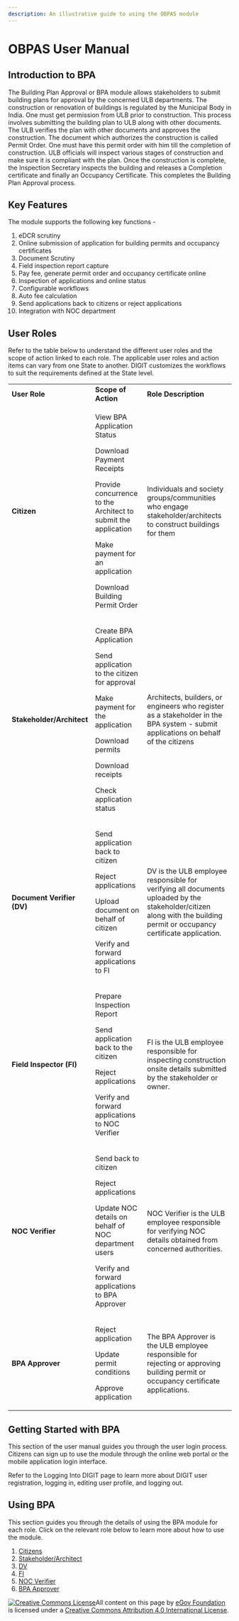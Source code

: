 ```yaml
---
description: An illustrative guide to using the OBPAS module
---
```


# OBPAS User Manual

## **Introduction to BPA**

The Building Plan Approval or BPA module allows stakeholders to submit building plans for approval by the concerned ULB departments. The construction or renovation of buildings is regulated by the Municipal Body in India. One must get permission from ULB prior to construction. This process involves submitting the building plan to ULB along with other documents. The ULB verifies the plan with other documents and approves the construction. The document which authorizes the construction is called Permit Order. One must have this permit order with him till the completion of construction. ULB officials will inspect various stages of construction and make sure it is compliant with the plan. Once the construction is complete, the Inspection Secretary inspects the building and releases a Completion certificate and finally an Occupancy Certificate. This completes the Building Plan Approval process.

## Key Features

The module supports the following key functions -

1. eDCR scrutiny
2. Online submission of application for building permits and occupancy certificates
3. Document Scrutiny
4. Field inspection report capture
5. Pay fee, generate permit order and occupancy certificate online
6. Inspection of applications and online status
7. Configurable workflows
8. Auto fee calculation
9. Send applications back to citizens or reject applications
10. Integration with NOC department

## User Roles

Refer to the table below to understand the different user roles and the scope of action linked to each role. The applicable user roles and action items can vary from one State to another. DIGIT customizes the workflows to suit the requirements defined at the State level.

|                            |                                                                                                                                                                                                                    |                                                                                                                                                                         |
| -------------------------- | ------------------------------------------------------------------------------------------------------------------------------------------------------------------------------------------------------------------ | ----------------------------------------------------------------------------------------------------------------------------------------------------------------------- |
| **User Role**              | **Scope of Action**                                                                                                                                                                                                | **Role Description**                                                                                                                                                    |
| **Citizen**                | <p>View BPA Application Status</p><p>Download Payment Receipts</p><p>Provide concurrence to the Architect to submit the application</p><p>Make payment for an application</p><p>Download Building Permit Order</p> | Individuals and society groups/communities who engage stakeholder/architects to construct buildings for them                                                            |
| **Stakeholder/Architect**  | <p>Create BPA Application</p><p>Send application to the citizen for approval</p><p>Make payment for the application</p><p>Download permits</p><p>Download receipts</p><p>Check application status</p>              | Architects, builders, or engineers who register as a stakeholder in the BPA system - submit applications on behalf of the citizens                                      |
| **Document Verifier (DV)** | <p>Send application back to citizen</p><p>Reject applications</p><p>Upload document on behalf of citizen</p><p>Verify and forward applications to FI</p>                                                           | DV is the ULB employee responsible for verifying all documents uploaded by the stakeholder/citizen along with the building permit or occupancy certificate application. |
| **Field Inspector (FI)**   | <p>Prepare Inspection Report</p><p>Send application back to the citizen</p><p>Reject applications</p><p>Verify and forward applications to NOC Verifier</p>                                                        | FI is the ULB employee responsible for inspecting construction onsite details submitted by the stakeholder or owner.                                                    |
| **NOC Verifier**           | <p>Send back to citizen</p><p>Reject applications</p><p>Update NOC details on behalf of NOC department users</p><p>Verify and forward applications to BPA Approver<br></p>                                         | NOC Verifier is the ULB employee responsible for verifying NOC details obtained from concerned authorities.                                                             |
| **BPA Approver**           | <p>Reject application</p><p>Update permit conditions</p><p>Approve application</p>                                                                                                                                 | The BPA Approver is the ULB employee responsible for rejecting or approving building permit or occupancy certificate applications.                                      |

## **Getting Started with BPA**

This section of the user manual guides you through the user login process. Citizens can sign up to use the module through the online web portal or the mobile application login interface.

Refer to the Logging Into DIGIT page to learn more about DIGIT user registration, logging in, editing user profile, and logging out.

## **Using BPA**

This section guides you through the details of using the BPA module for each role. Click on the relevant role below to learn more about how to use the module.

1. [Citizens](obpas-citizen-user-manual.md#citizens)
2. [Stakeholder/Architect](obpas-citizen-user-manual.md#stakeholders)
3. [DV](obpas-employee-user-manual.md#document-verifier-dv)
4. [FI](obpas-employee-user-manual.md#field-inspector-fi)
5. [NOC Verifier](obpas-employee-user-manual.md#noc-verifier)
6. [BPA Approver](obpas-employee-user-manual.md#bpa-approver)

[![Creative Commons License](https://i.creativecommons.org/l/by/4.0/80x15.png)](http://creativecommons.org/licenses/by/4.0/)All content on this page by [eGov Foundation ](https://egov.org.in)is licensed under a [Creative Commons Attribution 4.0 International License](http://creativecommons.org/licenses/by/4.0/).
